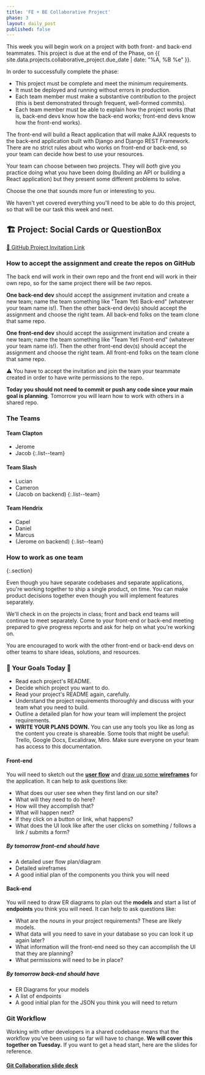 ```yaml
---
title: 'FE + BE Collaborative Project'
phase: 3
layout: daily_post
published: false
---
```


This week you will begin work on a project with both front- and back-end teammates. This project is due at the end of the Phase, on {{ site.data.projects.collaborative_project.due_date | date: "%A, %B %e" }}.

In order to successfully complete the phase:

- This project must be complete and meet the minimum requirements.
- It must be deployed and running without errors in production.
- Each team member must make a substantive contribution to the project (this is best demonstrated through frequent, well-formed commits).
- Each team member must be able to explain how the project works (that is, back-end devs know how the back-end works; front-end devs know how the front-end works).

The front-end will build a React application that will make AJAX requests to the back-end application built with Django and Django REST Framework. There are no strict rules about who works on front-end or back-end, so your team can decide how best to use your resources.

Your team can choose between two projects. They will _both_ give you practice doing what you have been doing (building an API or building a React application) but they present some different problems to solve.

Choose the one that sounds more fun or interesting to you.

We haven't yet covered everything you'll need to be able to do this project, so that will be our task this week and next.

## 🏗️ Project: Social Cards or QuestionBox


[🔗 GitHub Project Invitation Link](https://classroom.github.com/a/72vMj6Gn)

### How to accept the assignment and create the repos on GitHub

The back end will work in their own repo and the front end will work in their own repo, so for the same project there will be _two_ repos.

**One back-end dev** should accept the assignment invitation and create a new team; name the team something like "Team Yeti Back-end" (whatever your team name is!). Then the other back-end dev(s) should accept the assignment and choose the right team. All back-end folks on the team clone that same repo.

**One front-end dev** should accept the assignment invitation and create a new team; name the team something like "Team Yeti Front-end" (whatever your team name is!). Then the other front-end dev(s) should accept the assignment and choose the right team. All front-end folks on the team clone that same repo.

⚠️ You have to accept the invitation and join the team your teammate created in order to have write permissions to the repo.

**Today you should not need to commit or push any code since your main goal is planning**. Tomorrow you will learn how to work with others in a shared repo.

### The Teams

#### Team Clapton

- Jerome
- Jacob
{:.list--team}

#### Team Slash

- Lucian
- Cameron
- (Jacob on backend)
{:.list--team}

#### Team Hendrix

- Capel
- Daniel
- Marcus
- (Jerome on backend)
{:.list--team}

### How to work as one team
{:.section}

Even though you have separate codebases and separate applications, you're working together to ship a single product, on time. You can make product decisions together even though you will implement features separately.

We'll check in on the projects in class; front and back end teams will continue to meet separately. Come to your front-end or back-end meeting prepared to give progress reports and ask for help on what you're working on.

You are encouraged to work with the other front-end or back-end devs on other teams to share ideas, solutions, and resources.

### 🥅 Your Goals Today 🥅

- Read each project's README.
- Decide which project you want to do.
- Read your project's README again, carefully.
- Understand the project requirements thoroughly and discuss with your team what you need to build.
- Outline a detailed plan for how your team will implement the project requirements.
- **WRITE YOUR PLANS DOWN.** You can use any tools you like as long as the content you create is shareable. Some tools that might be useful: Trello, Google Docs, Excalidraw, Miro. Make sure everyone on your team has access to this documentation.

#### Front-end

You will need to sketch out the **[user flow](https://signalvnoise.com/posts/1926-a-shorthand-for-designing-ui-flows)** and [draw up some **wireframes**](https://xd.adobe.com/ideas/process/wireframing/wireframe-design-101/) for the application. It can help to ask questions like:

- What does our user see when they first land on our site?
- What will they need to do here?
- How will they accomplish that?
- What will happen next?
- If they click on a button or link, what happens?
- What does the UI look like after the user clicks on something / follows a link / submits a form?

##### By tomorrow front-end should have

- A detailed user flow plan/diagram
- Detailed wireframes
- A good initial plan of the components you think you will need

#### Back-end

You will need to draw ER diagrams to plan out the **models** and start a list of **endpoints** you think you will need. It can help to ask questions like:

- What are the _nouns_ in your project requirements? These are likely models.
- What data will you need to save in your database so you can look it up again later?
- What information will the front-end need so they can accomplish the UI that they are planning?
- What permissions will need to be in place?

##### By tomorrow back-end should have

- ER Diagrams for your models
- A list of endpoints
- A good initial plan for the JSON you think you will need to return

### Git Workflow

Working with other developers in a shared codebase means that the workflow you've been using so far will have to change. **We will cover this together on Tuesday.** If you want to get a head start, here are the slides for reference.

#### [Git Collaboration slide deck](https://slides.com/amy_nc/git-collaboration)
